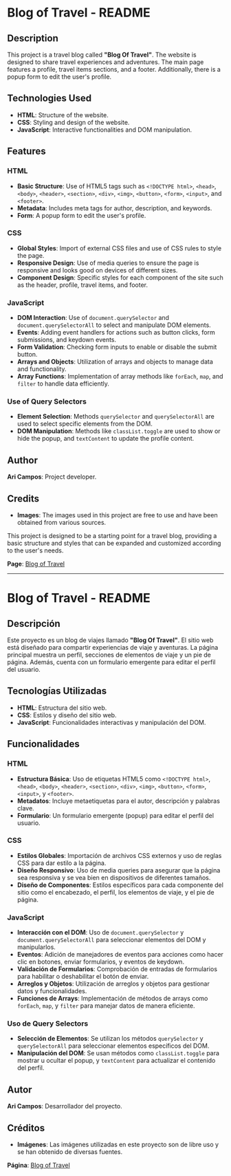 # Blog of Travel - README

## Description
This project is a travel blog called **"Blog Of Travel"**. The website is designed to share travel experiences and adventures. The main page features a profile, travel items sections, and a footer. Additionally, there is a popup form to edit the user's profile.

## Technologies Used
- **HTML**: Structure of the website.
- **CSS**: Styling and design of the website.
- **JavaScript**: Interactive functionalities and DOM manipulation.

## Features

### HTML
- **Basic Structure**: Use of HTML5 tags such as `<!DOCTYPE html>`, `<head>`, `<body>`, `<header>`, `<section>`, `<div>`, `<img>`, `<button>`, `<form>`, `<input>`, and `<footer>`.
- **Metadata**: Includes meta tags for author, description, and keywords.
- **Form**: A popup form to edit the user's profile.

### CSS
- **Global Styles**: Import of external CSS files and use of CSS rules to style the page.
- **Responsive Design**: Use of media queries to ensure the page is responsive and looks good on devices of different sizes.
- **Component Design**: Specific styles for each component of the site such as the header, profile, travel items, and footer.

### JavaScript
- **DOM Interaction**: Use of `document.querySelector` and `document.querySelectorAll` to select and manipulate DOM elements.
- **Events**: Adding event handlers for actions such as button clicks, form submissions, and keydown events.
- **Form Validation**: Checking form inputs to enable or disable the submit button.
- **Arrays and Objects**: Utilization of arrays and objects to manage data and functionality.
- **Array Functions**: Implementation of array methods like `forEach`, `map`, and `filter` to handle data efficiently.

### Use of Query Selectors
- **Element Selection**: Methods `querySelector` and `querySelectorAll` are used to select specific elements from the DOM.
- **DOM Manipulation**: Methods like `classList.toggle` are used to show or hide the popup, and `textContent` to update the profile content.

## Author
**Ari Campos**: Project developer.

## Credits
- **Images**: The images used in this project are free to use and have been obtained from various sources.

This project is designed to be a starting point for a travel blog, providing a basic structure and styles that can be expanded and customized according to the user's needs.

**Page**: [Blog of Travel](https://aricamposm.github.io/web_project_around/)

---

# Blog of Travel - README

## Descripción
Este proyecto es un blog de viajes llamado **"Blog Of Travel"**. El sitio web está diseñado para compartir experiencias de viaje y aventuras. La página principal muestra un perfil, secciones de elementos de viaje y un pie de página. Además, cuenta con un formulario emergente para editar el perfil del usuario.

## Tecnologías Utilizadas
- **HTML**: Estructura del sitio web.
- **CSS**: Estilos y diseño del sitio web.
- **JavaScript**: Funcionalidades interactivas y manipulación del DOM.

## Funcionalidades

### HTML
- **Estructura Básica**: Uso de etiquetas HTML5 como `<!DOCTYPE html>`, `<head>`, `<body>`, `<header>`, `<section>`, `<div>`, `<img>`, `<button>`, `<form>`, `<input>`, y `<footer>`.
- **Metadatos**: Incluye metaetiquetas para el autor, descripción y palabras clave.
- **Formulario**: Un formulario emergente (popup) para editar el perfil del usuario.

### CSS
- **Estilos Globales**: Importación de archivos CSS externos y uso de reglas CSS para dar estilo a la página.
- **Diseño Responsivo**: Uso de media queries para asegurar que la página sea responsiva y se vea bien en dispositivos de diferentes tamaños.
- **Diseño de Componentes**: Estilos específicos para cada componente del sitio como el encabezado, el perfil, los elementos de viaje, y el pie de página.

### JavaScript
- **Interacción con el DOM**: Uso de `document.querySelector` y `document.querySelectorAll` para seleccionar elementos del DOM y manipularlos.
- **Eventos**: Adición de manejadores de eventos para acciones como hacer clic en botones, enviar formularios, y eventos de keydown.
- **Validación de Formularios**: Comprobación de entradas de formularios para habilitar o deshabilitar el botón de enviar.
- **Arreglos y Objetos**: Utilización de arreglos y objetos para gestionar datos y funcionalidades.
- **Funciones de Arrays**: Implementación de métodos de arrays como `forEach`, `map`, y `filter` para manejar datos de manera eficiente.

### Uso de Query Selectors
- **Selección de Elementos**: Se utilizan los métodos `querySelector` y `querySelectorAll` para seleccionar elementos específicos del DOM.
- **Manipulación del DOM**: Se usan métodos como `classList.toggle` para mostrar u ocultar el popup, y `textContent` para actualizar el contenido del perfil.

## Autor
**Ari Campos**: Desarrollador del proyecto.

## Créditos
- **Imágenes**: Las imágenes utilizadas en este proyecto son de libre uso y se han obtenido de diversas fuentes.

**Página**: [Blog of Travel](https://aricamposm.github.io/web_project_around/)
